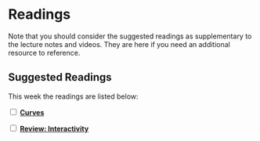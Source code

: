 # Readings

Note that you should consider the suggested readings as supplementary to the lecture notes and videos.
They are here if you need an additional resource to reference.

## Suggested Readings

This week the readings are listed below:

<label><input type="checkbox" id="week04_reading1" class="box"> **[Curves](https://processing.org/tutorials/curves/)** </input></label>

<label><input type="checkbox" id="week04_reading2" class="box"> **[Review: Interactivity](https://processing.org/tutorials/interactivity/)** </input></label>